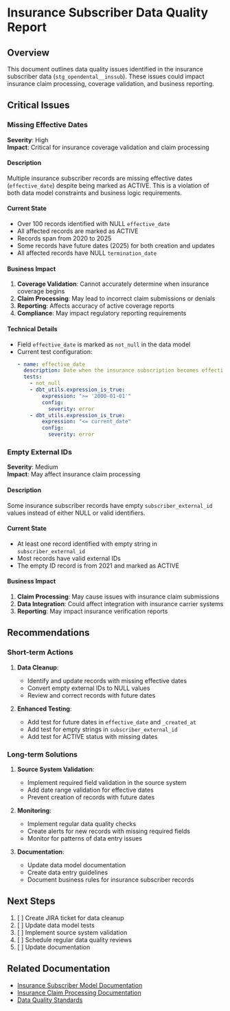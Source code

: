 # Insurance Subscriber Data Quality Report

## Overview
This document outlines data quality issues identified in the insurance subscriber data (`stg_opendental__inssub`). These issues could impact insurance claim processing, coverage validation, and business reporting.

## Critical Issues

### Missing Effective Dates
**Severity**: High  
**Impact**: Critical for insurance coverage validation and claim processing

#### Description
Multiple insurance subscriber records are missing effective dates (`effective_date`) despite being marked as ACTIVE. This is a violation of both data model constraints and business logic requirements.

#### Current State
- Over 100 records identified with NULL `effective_date`
- All affected records are marked as ACTIVE
- Records span from 2020 to 2025
- Some records have future dates (2025) for both creation and updates
- All affected records have NULL `termination_date`

#### Business Impact
1. **Coverage Validation**: Cannot accurately determine when insurance coverage begins
2. **Claim Processing**: May lead to incorrect claim submissions or denials
3. **Reporting**: Affects accuracy of active coverage reports
4. **Compliance**: May impact regulatory reporting requirements

#### Technical Details
- Field `effective_date` is marked as `not_null` in the data model
- Current test configuration:
  ```yaml
  - name: effective_date
    description: Date when the insurance subscription becomes effective
    tests:
      - not_null
      - dbt_utils.expression_is_true:
          expression: ">= '2000-01-01'"
          config:
            severity: error
      - dbt_utils.expression_is_true:
          expression: "<= current_date"
          config:
            severity: error
  ```

### Empty External IDs
**Severity**: Medium  
**Impact**: May affect insurance claim processing

#### Description
Some insurance subscriber records have empty `subscriber_external_id` values instead of either NULL or valid identifiers.

#### Current State
- At least one record identified with empty string in `subscriber_external_id`
- Most records have valid external IDs
- The empty ID record is from 2021 and marked as ACTIVE

#### Business Impact
1. **Claim Processing**: May cause issues with insurance claim submissions
2. **Data Integration**: Could affect integration with insurance carrier systems
3. **Reporting**: May impact insurance verification reports

## Recommendations

### Short-term Actions
1. **Data Cleanup**:
   - Identify and update records with missing effective dates
   - Convert empty external IDs to NULL values
   - Review and correct records with future dates

2. **Enhanced Testing**:
   - Add test for future dates in `effective_date` and `_created_at`
   - Add test for empty strings in `subscriber_external_id`
   - Add test for ACTIVE status with missing dates

### Long-term Solutions
1. **Source System Validation**:
   - Implement required field validation in the source system
   - Add date range validation for effective dates
   - Prevent creation of records with future dates

2. **Monitoring**:
   - Implement regular data quality checks
   - Create alerts for new records with missing required fields
   - Monitor for patterns of data entry issues

3. **Documentation**:
   - Update data model documentation
   - Create data entry guidelines
   - Document business rules for insurance subscriber records

## Next Steps
1. [ ] Create JIRA ticket for data cleanup
2. [ ] Update data model tests
3. [ ] Implement source system validation
4. [ ] Schedule regular data quality reviews
5. [ ] Update documentation

## Related Documentation
- [Insurance Subscriber Model Documentation](../models/staging/opendental/_stg_opendental__inssub.yml)
- [Insurance Claim Processing Documentation](../docs/business_processes/insurance_claim_processing.md)
- [Data Quality Standards](../docs/standards/data_quality_standards.md) 